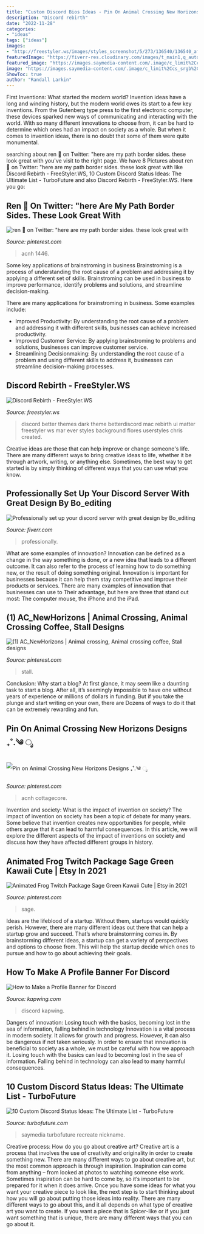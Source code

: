 ```yaml
---
title: "Custom Discord Bios Ideas - Pin On Animal Crossing New Horizons Designs ₊˚.༄ ೃ"
description: "Discord rebirth"
date: "2022-11-28"
categories:
- "ideas"
tags: ["ideas"]
images:
- "http://freestyler.ws/images/styles_screenshot/5/273/136540/136540_after.png?u=1457737376"
featuredImage: "https://fiverr-res.cloudinary.com/images/t_main1,q_auto,f_auto,q_auto,f_auto/gigs2/166808979/original/d3023d02b3d167240ab1dbad9e1ea41fa3e807f5/professionally-set-up-your-discord-server-with-great-design.png"
featured_image: "https://images.saymedia-content.com/.image/c_limit%2Ccs_srgb%2Cq_auto:good%2Cw_700/MTc5ODYzMjQ3MjQyMjA4ODc5/10-custom-discord-status-ideas-the-ultimate-list.png"
image: "https://images.saymedia-content.com/.image/c_limit%2Ccs_srgb%2Cq_auto:good%2Cw_700/MTc5ODYzMjQ3MjQyMjA4ODc5/10-custom-discord-status-ideas-the-ultimate-list.png"
ShowToc: true
author: "Randall Larkin"
---
```



First Inventions: What started the modern world?
Invention ideas have a long and winding history, but the modern world owes its start to a few key inventions. From the Gutenberg type press to the first electronic computer, these devices sparked new ways of communicating and interacting with the world. With so many different innovations to choose from, it can be hard to determine which ones had an impact on society as a whole. But when it comes to invention ideas, there is no doubt that some of them were quite monumental.

	

		
searching about ren 🐻 on Twitter: &quot;here are my path border sides. these look great with you've visit to the right page. We have 8 Pictures about ren 🐻 on Twitter: &quot;here are my path border sides. these look great with like Discord Rebirth - FreeStyler.WS, 10 Custom Discord Status Ideas: The Ultimate List - TurboFuture and also Discord Rebirth - FreeStyler.WS. Here you go:
		
    
## Ren 🐻 On Twitter: &quot;here Are My Path Border Sides. These Look Great With

<img loading=lazy src="https://i.pinimg.com/736x/e6/43/07/e643076490ca1ffd7f636f460fd04b7d.jpg" onerror="this.onerror=null;this.src='https://tse2.mm.bing.net/th?id=OIP.pAsLzkwWceYvo4-6-xy7SwHaEK&amp;pid=15.1';" alt="ren 🐻 on Twitter: &quot;here are my path border sides. these look great with">

_Source: pinterest.com_

>acnh 1446. 

	

Some key applications of brainstroming in business
Brainstroming is a process of understanding the root cause of a problem and addressing it by applying a different set of skills. Brainstroming can be used in business to improve performance, identify problems and solutions, and streamline decision-making.

There are many applications for brainstroming in business. Some examples include: 

- Improved Productivity: By understanding the root cause of a problem and addressing it with different skills, businesses can achieve increased productivity.
- Improved Customer Service: By applying brainstroming to problems and solutions, businesses can improve customer service.
- Streamlining Decisionmaking: By understanding the root cause of a problem and using different skills to address it, businesses can streamline decision-making processes.

    
## Discord Rebirth - FreeStyler.WS

<img loading=lazy src="http://freestyler.ws/images/styles_screenshot/5/273/136540/136540_after.png?u=1457737376" onerror="this.onerror=null;this.src='https://tse4.mm.bing.net/th?id=OIP.jxWyylK_4hNrkEkMQ1AxWQHaD8&amp;pid=15.1';" alt="Discord Rebirth - FreeStyler.WS">

_Source: freestyler.ws_

>discord better themes dark theme betterdiscord mac rebirth ui matter freestyler ws mar ever styles background flores userstyles chris created. 

	

Creative ideas are those that can help improve or change someone's life. There are many different ways to bring creative ideas to life, whether it be through artwork, writing, or anything else. Sometimes, the best way to get started is by simply thinking of different ways that you can use what you know.

    
## Professionally Set Up Your Discord Server With Great Design By Bo_editing

<img loading=lazy src="https://fiverr-res.cloudinary.com/images/t_main1,q_auto,f_auto,q_auto,f_auto/gigs2/166808979/original/d3023d02b3d167240ab1dbad9e1ea41fa3e807f5/professionally-set-up-your-discord-server-with-great-design.png" onerror="this.onerror=null;this.src='https://tse4.mm.bing.net/th?id=OIP.pHxggAzrtqz6omUCrEqHlQHaFC&amp;pid=15.1';" alt="Professionally set up your discord server with great design by Bo_editing">

_Source: fiverr.com_

>professionally. 

	

What are some examples of innovation?
Innovation can be defined as a change in the way something is done, or a new idea that leads to a different outcome. It can also refer to the process of learning how to do something new, or the result of doing something original. Innovation is important for businesses because it can help them stay competitive and improve their products or services. There are many examples of innovation that businesses can use to Their advantage, but here are three that stand out most: The computer mouse, the iPhone and the iPad.

    
## (1) AC_NewHorizons | Animal Crossing, Animal Crossing Coffee, Stall Designs

<img loading=lazy src="https://i.pinimg.com/736x/68/b4/e6/68b4e66db384de19b45b3fd109965385.jpg" onerror="this.onerror=null;this.src='https://tse3.mm.bing.net/th?id=OIP.ckNr02Za2qpDOYt-is9M-AHaEm&amp;pid=15.1';" alt="(1) AC_NewHorizons | Animal crossing, Animal crossing coffee, Stall designs">

_Source: pinterest.com_

>stall. 

	

Conclusion: Why start a blog?
At first glance, it may seem like a daunting task to start a blog. After all, it’s seemingly impossible to have one without years of experience or millions of dollars in funding. But if you take the plunge and start writing on your own, there are Dozens of ways to do it that can be extremely rewarding and fun.

    
## Pin On Animal Crossing New Horizons Designs ₊˚.༄ ೃ

<img loading=lazy src="https://i.pinimg.com/736x/21/33/29/213329e8e4c02f5c14b23aa042af5e59.jpg" onerror="this.onerror=null;this.src='https://tse4.mm.bing.net/th?id=OIP.OW82chr7k0-PXRJUML5uHgHaEK&amp;pid=15.1';" alt="Pin on Animal Crossing New Horizons Designs ₊˚.༄ ೃ">

_Source: pinterest.com_

>acnh cottagecore. 

	

Invention and society: What is the impact of invention on society?
The impact of invention on society has been a topic of debate for many years. Some believe that invention creates new opportunities for people, while others argue that it can lead to harmful consequences. In this article, we will explore the different aspects of the impact of inventions on society and discuss how they have affected different groups in history.

    
## Animated Frog Twitch Package Sage Green Kawaii Cute | Etsy In 2021

<img loading=lazy src="https://i.pinimg.com/736x/55/cd/c5/55cdc5037abbab2e13c8d061a381a96b.jpg" onerror="this.onerror=null;this.src='https://tse1.mm.bing.net/th?id=OIP.CmVBZBsfgfw3325dRR91hwHaF7&amp;pid=15.1';" alt="Animated Frog Twitch Package Sage Green Kawaii Cute | Etsy in 2021">

_Source: pinterest.com_

>sage. 

	

Ideas are the lifeblood of a startup. Without them, startups would quickly perish. However, there are many different ideas out there that can help a startup grow and succeed. That’s where brainstorming comes in. By brainstorming different ideas, a startup can get a variety of perspectives and options to choose from. This will help the startup decide which ones to pursue and how to go about achieving their goals.

    
## How To Make A Profile Banner For Discord

<img loading=lazy src="http://www.kapwing.com/resources/content/images/size/w1000/2021/06/discord-profile-banner-cover.jpeg" onerror="this.onerror=null;this.src='https://tse2.mm.bing.net/th?id=OIP.SnJPGXDgL70xr5MTAkHRXQHaEK&amp;pid=15.1';" alt="How to Make a Profile Banner for Discord">

_Source: kapwing.com_

>discord kapwing. 

	

Dangers of innovation: Losing touch with the basics, becoming lost in the sea of information, falling behind in technology
Innovation is a vital process in modern society. It allows for growth and progress. However, it can also be dangerous if not taken seriously. In order to ensure that innovation is beneficial to society as a whole, we must be careful with how we approach it. Losing touch with the basics can lead to becoming lost in the sea of information. Falling behind in technology can also lead to many harmful consequences.

    
## 10 Custom Discord Status Ideas: The Ultimate List - TurboFuture

<img loading=lazy src="https://images.saymedia-content.com/.image/c_limit%2Ccs_srgb%2Cq_auto:good%2Cw_700/MTc5ODYzMjQ3MjQyMjA4ODc5/10-custom-discord-status-ideas-the-ultimate-list.png" onerror="this.onerror=null;this.src='https://tse2.mm.bing.net/th?id=OIP.HzP_sACmk56-CiuD7w3RigHaEK&amp;pid=15.1';" alt="10 Custom Discord Status Ideas: The Ultimate List - TurboFuture">

_Source: turbofuture.com_

>saymedia turbofuture recreate nickname. 

	

Creative process: How do you go about creative art?
Creative art is a process that involves the use of creativity and originality in order to create something new. There are many different ways to go about creative art, but the most common approach is through inspiration. Inspiration can come from anything – from looked at photos to watching someone else work. Sometimes inspiration can be hard to come by, so it’s important to be prepared for it when it does arrive. Once you have some ideas for what you want your creative piece to look like, the next step is to start thinking about how you will go about putting those ideas into reality. There are many different ways to go about this, and it all depends on what type of creative art you want to create. If you want a piece that is Spicer-like or if you just want something that is unique, there are many different ways that you can go about it.

